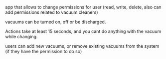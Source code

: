 app that allows to change permissions for user (read, write, delete, also can add permissions related to vacuum cleaners)

vacuums can be turned on, off or be discharged.

Actions take at least 15 seconds, and you cant do anything with the vacuum while changing.

users can add new vacuums, or remove existing vacuums from the system (if they have the permission to do so)
